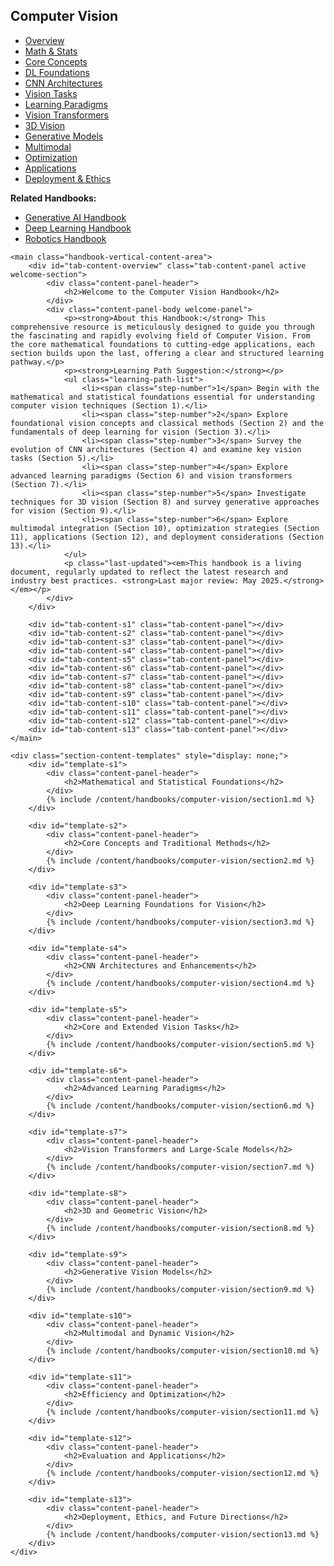 <link rel="stylesheet" href="/assets/css/section-academic.css">
<div class="handbook-container-vertical-tabs">
<div class="handbook-container-inner">
    <aside class="handbook-vertical-nav">
        <div class="vertical-nav-header">
            <h1>Computer Vision</h1>
            <div class="header-accent-vertical"></div>
        </div>
        <ul class="vertical-tabs-list">
            <li class="vertical-tab-ul"><a href="#overview" data-tab="overview" class="vertical-tab-link active">Overview</a></li>
            <li class="vertical-tab-ul"><a href="#s1" data-tab="s1" class="vertical-tab-link">Math & Stats</a></li>
            <li class="vertical-tab-ul"><a href="#s2" data-tab="s2" class="vertical-tab-link">Core Concepts</a></li>
            <li class="vertical-tab-ul"><a href="#s3" data-tab="s3" class="vertical-tab-link">DL Foundations</a></li>
            <li class="vertical-tab-ul"><a href="#s4" data-tab="s4" class="vertical-tab-link">CNN Architectures</a></li>
            <li class="vertical-tab-ul"><a href="#s5" data-tab="s5" class="vertical-tab-link">Vision Tasks</a></li>
            <li class="vertical-tab-ul"><a href="#s6" data-tab="s6" class="vertical-tab-link">Learning Paradigms</a></li>
            <li class="vertical-tab-ul"><a href="#s7" data-tab="s7" class="vertical-tab-link">Vision Transformers</a></li>
            <li class="vertical-tab-ul"><a href="#s8" data-tab="s8" class="vertical-tab-link">3D Vision</a></li>
            <li class="vertical-tab-ul"><a href="#s9" data-tab="s9" class="vertical-tab-link">Generative Models</a></li>
            <li class="vertical-tab-ul"><a href="#s10" data-tab="s10" class="vertical-tab-link">Multimodal</a></li>
            <li class="vertical-tab-ul"><a href="#s11" data-tab="s11" class="vertical-tab-link">Optimization</a></li>
            <li class="vertical-tab-ul"><a href="#s12" data-tab="s12" class="vertical-tab-link">Applications</a></li>
            <li class="vertical-tab-ul"><a href="#s13" data-tab="s13" class="vertical-tab-link">Deployment & Ethics</a></li>
        </ul>
        <div class="vertical-nav-footer">
             <p><strong>Related Handbooks:</strong></p>
            <ul>
                <li><a href="/content/handbooks/generative-ai/">Generative AI Handbook</a></li>
                <li><a href="/content/handbooks/deep-learning/">Deep Learning Handbook</a></li>
                <li><a href="/content/handbooks/robotics/">Robotics Handbook</a></li>
            </ul>
        </div>
    </aside>

    <main class="handbook-vertical-content-area">
        <div id="tab-content-overview" class="tab-content-panel active welcome-section">
            <div class="content-panel-header">
                <h2>Welcome to the Computer Vision Handbook</h2>
            </div>
            <div class="content-panel-body welcome-panel">
                <p><strong>About this Handbook:</strong> This comprehensive resource is meticulously designed to guide you through the fascinating and rapidly evolving field of Computer Vision. From the core mathematical foundations to cutting-edge applications, each section builds upon the last, offering a clear and structured learning pathway.</p>
                <p><strong>Learning Path Suggestion:</strong></p>
                <ul class="learning-path-list">
                    <li><span class="step-number">1</span> Begin with the mathematical and statistical foundations essential for understanding computer vision techniques (Section 1).</li>
                    <li><span class="step-number">2</span> Explore foundational vision concepts and classical methods (Section 2) and the fundamentals of deep learning for vision (Section 3).</li>
                    <li><span class="step-number">3</span> Survey the evolution of CNN architectures (Section 4) and examine key vision tasks (Section 5).</li>
                    <li><span class="step-number">4</span> Explore advanced learning paradigms (Section 6) and vision transformers (Section 7).</li>
                    <li><span class="step-number">5</span> Investigate techniques for 3D vision (Section 8) and survey generative approaches for vision (Section 9).</li>
                    <li><span class="step-number">6</span> Explore multimodal integration (Section 10), optimization strategies (Section 11), applications (Section 12), and deployment considerations (Section 13).</li>
                </ul>
                <p class="last-updated"><em>This handbook is a living document, regularly updated to reflect the latest research and industry best practices. <strong>Last major review: May 2025.</strong></em></p>
            </div>
        </div>

        <div id="tab-content-s1" class="tab-content-panel"></div>
        <div id="tab-content-s2" class="tab-content-panel"></div>
        <div id="tab-content-s3" class="tab-content-panel"></div>
        <div id="tab-content-s4" class="tab-content-panel"></div>
        <div id="tab-content-s5" class="tab-content-panel"></div>
        <div id="tab-content-s6" class="tab-content-panel"></div>
        <div id="tab-content-s7" class="tab-content-panel"></div>
        <div id="tab-content-s8" class="tab-content-panel"></div>
        <div id="tab-content-s9" class="tab-content-panel"></div>
        <div id="tab-content-s10" class="tab-content-panel"></div>
        <div id="tab-content-s11" class="tab-content-panel"></div>
        <div id="tab-content-s12" class="tab-content-panel"></div>
        <div id="tab-content-s13" class="tab-content-panel"></div>
    </main>

    <div class="section-content-templates" style="display: none;">
        <div id="template-s1">
            <div class="content-panel-header">
                <h2>Mathematical and Statistical Foundations</h2>
            </div>
            {% include /content/handbooks/computer-vision/section1.md %}
        </div>

        <div id="template-s2">
            <div class="content-panel-header">
                <h2>Core Concepts and Traditional Methods</h2>
            </div>
            {% include /content/handbooks/computer-vision/section2.md %}
        </div>

        <div id="template-s3">
            <div class="content-panel-header">
                <h2>Deep Learning Foundations for Vision</h2>
            </div>
            {% include /content/handbooks/computer-vision/section3.md %}
        </div>

        <div id="template-s4">
            <div class="content-panel-header">
                <h2>CNN Architectures and Enhancements</h2>
            </div>
            {% include /content/handbooks/computer-vision/section4.md %}
        </div>

        <div id="template-s5">
            <div class="content-panel-header">
                <h2>Core and Extended Vision Tasks</h2>
            </div>
            {% include /content/handbooks/computer-vision/section5.md %}
        </div>

        <div id="template-s6">
            <div class="content-panel-header">
                <h2>Advanced Learning Paradigms</h2>
            </div>
            {% include /content/handbooks/computer-vision/section6.md %}
        </div>

        <div id="template-s7">
            <div class="content-panel-header">
                <h2>Vision Transformers and Large-Scale Models</h2>
            </div>
            {% include /content/handbooks/computer-vision/section7.md %}
        </div>

        <div id="template-s8">
            <div class="content-panel-header">
                <h2>3D and Geometric Vision</h2>
            </div>
            {% include /content/handbooks/computer-vision/section8.md %}
        </div>

        <div id="template-s9">
            <div class="content-panel-header">
                <h2>Generative Vision Models</h2>
            </div>
            {% include /content/handbooks/computer-vision/section9.md %}
        </div>

        <div id="template-s10">
            <div class="content-panel-header">
                <h2>Multimodal and Dynamic Vision</h2>
            </div>
            {% include /content/handbooks/computer-vision/section10.md %}
        </div>

        <div id="template-s11">
            <div class="content-panel-header">
                <h2>Efficiency and Optimization</h2>
            </div>
            {% include /content/handbooks/computer-vision/section11.md %}
        </div>

        <div id="template-s12">
            <div class="content-panel-header">
                <h2>Evaluation and Applications</h2>
            </div>
            {% include /content/handbooks/computer-vision/section12.md %}
        </div>

        <div id="template-s13">
            <div class="content-panel-header">
                <h2>Deployment, Ethics, and Future Directions</h2>
            </div>
            {% include /content/handbooks/computer-vision/section13.md %}
        </div>
    </div>

</div>
</div>
<script src="/assets/js/section-academic.js"></script>
